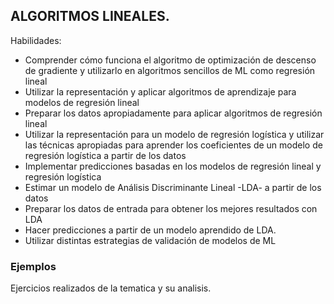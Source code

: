 ## ALGORITMOS LINEALES.

Habilidades:

- Comprender cómo funciona el algoritmo de optimización de descenso de gradiente y utilizarlo en algoritmos sencillos de ML como regresión lineal
- Utilizar la representación y aplicar algoritmos de aprendizaje para modelos de regresión lineal
- Preparar los datos apropiadamente para aplicar algoritmos de regresión lineal
- Utilizar la representación para un modelo de regresión logística y utilizar las técnicas apropiadas para aprender los coeficientes de un modelo de regresión logística a partir de los datos
- Implementar predicciones basadas en los modelos de regresión lineal y regresión logística
- Estimar un modelo de Análisis Discriminante Lineal -LDA- a partir de los datos
- Preparar los datos de entrada para obtener los mejores resultados con LDA
- Hacer predicciones a partir de un modelo aprendido de LDA.
- Utilizar distintas estrategias de validación de modelos de ML

### Ejemplos

Ejercicios realizados de la tematica y su analisis.
